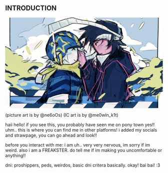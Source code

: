 ## INTRODUCTION
![alt text](IMG_7398.jpeg)
(picture art is by @ne6oOs)
(IC art is by @me0wln_k1t)

haii hello! if you see this, you probably have seen me on pony town yes!! uhm.. this is where you can find me in other platforms! i added my socials and strawpage, you can go ahead and look!!

before you interact with me: i am uh.. very very nervous, im sorry if im weird. also i am a FREAKSTER. do tell me if im making you uncomfortable or anything!! 

dni: proshippers, peds, weirdos, basic dni critera basically. okay! bai bai! :3
